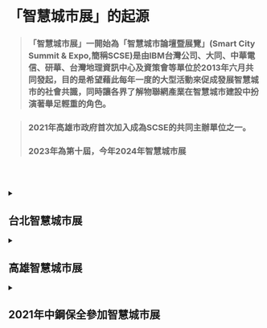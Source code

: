 # 「智慧城市展」的起源
>### 「智慧城市展」一開始為「智慧城市論壇暨展覽」(Smart City Summit & Expo,簡稱SCSE)是由IBM台灣公司、大同、中華電信、研華、台灣地理資訊中心及資策會等單位於2013年六月共同發起，目的是希望藉此每年一度的大型活動來促成發展智慧城市的社會共識，同時讓各界了解物聯網產業在智慧城市建設中扮演著舉足輕重的角色。

>### 2021年高雄市政府首次加入成為SCSE的共同主辦單位之一。
>### 2023年為第十屆，今年2024年智慧城市展

<br><br>

<details>
<summary>

## 台北智慧城市展

</summary>
(一)、 展出日期：2024年3月19日（二）至3月22日（五），共4天<br>
(二)、 展出地點：台北南港展覽館2館（台北市南港區經貿二路2號）<br>
(三)、 參展區域：<br>
  
|物聯網應用(5G AIoT)	| 智慧交通 | 智慧治理 | 智慧建築 |
|-------------------|---------|----------|---------|
|智慧安防 | 智慧醫療 | 智慧教育 |  智慧金融 |
|智慧能源 | 新創	   | AI+專區  |-----------|	

(四)、 參展解決方案<br>
物聯網應用<br>
|智慧交通：| 自動駕駛、智慧公車、智慧車隊、智慧航運、智慧停車、智慧載具、智慧運輸、智慧物流、智慧倉儲|
|---------|---------------------------------------------------------------------------------|
|智慧治理：| 智慧政府、智慧港務、智慧稅務、智慧警政|
|智慧建築：| 智慧物業、智慧社區、智慧門禁、智慧家庭、智慧園區、智慧辦公室、智慧溫室、智慧農漁業|
|智慧安防：| 智慧杆、智慧路燈、智慧水務、智慧水質監測、智慧觀光、智慧安防、智慧防救災、智慧感測|
|智慧醫療：| 健康促進、智慧穿戴、智慧照護、智慧醫院、遠距照護、遠距醫療、智慧防疫|
|智慧教育：| 智慧校園、智慧教室、遠距教學|
|智慧金融：| 智慧支付、智慧零售、無人商店|
|智慧能源：| 智慧能源、智慧創能、智慧節能、智慧儲能、智慧電網、智慧電表|
|AI+專區  ||
|其他     ||
</details>


<details>
<summary><h2>高雄智慧城市展</h2></summary>
(一)、 展出日期：2024年3月21日（四）至3月23日（六），共4天<br>
(二)、 展出地點：高雄展覽館(高雄市前鎮區成功二路39號)<br>
(三)、 參展區域：<br>

|物聯網應用	| 智慧治理 | 智慧醫療 | 智慧製造 |
|-------------------|---------|----------|---------|
|智慧農漁業 | 淨零永續 | 低碳運輸 | 新創 |

(四)、 今年高雄展區共計使用550個攤位，展覽規模跟去年相當，主要特色有三大塊：智慧醫療、綠能永續及智慧治理。
<details>
<summary><h4>智慧醫療</h4></summary>
<br>
高屏地區15家醫院及大學，以<綠色醫療、精準健康>為展覽主軸，各醫院展示重點如下：<br>
  
|。高雄市立凱旋醫院：           |超寬頻智慧藥盒，凱旋AI機器人陪伴你|
|-----------------------------|-------------------------------|
|。高雄醫學大學附設中和紀念醫院：|手術室之未來：科技巔峰(3D影像手術)與清新新視野(手術煙霧排除)、救急救難一站通&融心匯智道平安、智能醫療照護-智慧輪椅應用 帶您看醫生(岡)|
|。高雄市立旗津醫院：|旗津智慧長照島-雲端健康管理整合平台|
|。高雄市立大同醫院：|打擊三高 醫同運動-健康運動走廊|
|。高雄市立小港醫院：|綠色轉型 打造淨零新世代|
|。高雄長庚紀念醫院：|數位創新藥事照護、無痛毒物檢測─您不能忽視環境賀爾蒙、揪出破顫、放心生活|
|。高雄市立鳳山醫院：|老年症候群與良導絡腎經的關聯性分析|
|。義大醫療財團法人義大醫院：|化劑調劑簡單學-AR視覺便利包、盤點速速叫-智慧精密盤點機、腹腔鏡/內視鏡VR互動式衛教|
|。高雄榮民總醫院：|嚴重敗血症早期警示系統、3D列印口顎金屬彌補物研究與數位牙科的未來|
|。高雄市立聯合醫院：|下肢外骨骼機器人、早期警示系統|
|。高雄市立岡山醫院：|運用Power BI視覺化數據分析於糖尿病照護、軟銀NAO 機器人|
|。衛生福利部旗山醫院：|智慧遠端照護系統、NGS次世代基因定序（精準醫療FAD）|
|。高雄市立民生醫院：|守護小飛象計畫-元太科技醫療照護電子紙筆記本應用|
|。屏東榮民總醫院：|手術單支器械智能管理滅菌追蹤系統、閉環式智慧用藥|
|。國立中山大學：|具隱私保護暨安全資料探勘之醫療倉儲系統、肝炎檢測革命：試片式快速病毒基因型偵測技術、數位病理與人工智慧輔助診斷|
  
</details>

<details>
<summary><h4>綠能永續</h4></summary>
高雄市2020年溫室氣體淨排放量已經較基準年(2005)減少19.4%，提前超越國家2025年10%之目標，減碳量1,283萬噸，減碳績效為全國第一，預計至2030年，再減700萬噸。為推動高雄城市的綠色轉型，在地產官學各界在綠能永續工作上都投下極大的心力。本次展示重點：<br>

### 1.高雄市政府主題館(淨零城市相關)：<br>
>#### 。資訊中心：全民碳險出任務、「高雄出題 國際解題」國際徵案
>#### 。環保局：淨零政策、碳平台、氣候變遷城市韌性資訊平台、廢棄物循環、淨零學院
>#### 。交通局：行動信令導入碳排分析應用於智慧城市治理、公共停車場充電服務佈設推展計畫
>#### 。捷運局：2050高雄捷運路網
>#### 。農業局：高雄植醫來幫忙
>#### 。水利局：高雄再生水推動
>#### 。工務局：高雄厝
>#### 。經發局：高雄市綠能管理資訊整合平台
<br>

### 2.淨零新創主題區：
>#### 有中山大學、成功大學、高雄大學、高雄科技大學、高雄醫學大學、屏東科技大學等知名大學及10家新創企業，依據循環經濟與永續農法、淨零創新技術與材料、及淨零創新服務與產品等三大類主題進行展示及分享，期望透過交流展示整合更多的資源與力量以投入在地綠能永續的工作。
<br>

### 3.淨零企業展示：
>#### 經濟部能源署、碳交易所、中油、台電、日月光、帆宣、有成精密、沅碁光電、叡揚資訊、加州能源、欣達環工、SGS等。
<br>

### 4.重要論壇：
>#### 兩場重量級的國際論壇，City COP-數位韌性城市論壇，City COP-永續城市論壇，將邀請到美國、加拿大、馬來西亞、英國、韓國、菲律賓、科索沃、斯里蘭卡、斐濟、柬埔寨、史瓦帝尼等國貴賓出席共同探討，另外國際組織ICLEI、CityNet、及WeGO等秘書長都將出席與會，讓本活動更凸顯其國際影響力。
<br>

</details>

<details>
<summary><h4>智慧治理</h4></summary>

</details>

</details>


<details>
<summary>

## 2021年中鋼保全參加智慧城市展

</summary>
<br>
<img src="https://github.com/derricktsai0904/Course/blob/main/2024.02%20%E6%99%BA%E6%85%A7%E5%9F%8E%E5%B8%82%E5%B0%8E%E8%AB%96/2024.03.15%20%E7%AC%AC%E5%9B%9B%E5%A0%82/pic/city.jpg" width=500 height=300 />
<br>

## 因應高雄市第一次舉辦智慧城市展，中鋼集團鼓勵集團公司設攤行銷公司業務。
### 主要有三大主題
>#### 1.智能影像辨識
<a href="http://www.youtube.com/watch?feature=player_embedded&v=tfrMbCCHXlA" target="_blank"><img src="http://img.youtube.com/vi/tfrMbCCHXlA/0.jpg" 
alt="智能影像辨識" width="400" height="250" border="10" /></a>
<br>影片取自 youtube

<br>

>#### 2.智慧消防
<a href="http://www.youtube.com/watch?feature=player_embedded&v=cIULsEsSR38" target="_blank"><img src="http://img.youtube.com/vi/cIULsEsSR38/0.jpg" 
alt="智慧消防" width="400" height="250" border="10" /></a>
<br>影片取自 youtube

<br>

>#### 3.毫米波生理訊號偵測

##### 毫米波生理訊號偵測<br>
<a href="http://www.youtube.com/watch?feature=player_embedded&v=WK1kL6hu77g" target="_blank"><img src="http://img.youtube.com/vi/WK1kL6hu77g/0.jpg" 
alt="毫米波生理訊號偵測" width="400" height="250" border="10" /></a>
<br>影片取自 youtube

<br>

##### 毫米波人員偵測<br>
<a href="http://www.youtube.com/watch?feature=player_embedded&v=Cg1l1Iu7trY" target="_blank"><img src="http://img.youtube.com/vi/Cg1l1Iu7trY/0.jpg" 
alt="毫米波人員偵測" width="400" height="250" border="10" /></a>
<br>影片取自 youtube

</detail>




